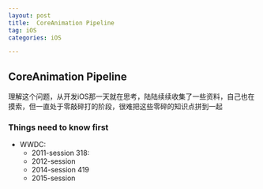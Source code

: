 ```yaml
---
layout: post
title:  CoreAnimation Pipeline
tag: iOS
categories: iOS

---
```


<em></em> 

## CoreAnimation Pipeline

理解这个问题，从开发iOS那一天就在思考，陆陆续续收集了一些资料，自己也在摸索，但一直处于零敲碎打的阶段，很难把这些零碎的知识点拼到一起

### Things need to know first

- WWDC:
	- 2011-session 318:
	- 2012-session
	- 2014-session 419
	- 2015-session

 